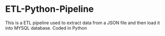 # ETL-Python-Pipeline
This is a ETL pipeline used to extract data from a JSON file and then load it into MYSQL database. Coded in Python
